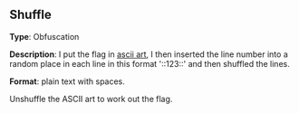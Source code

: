 ## Shuffle

**Type**: Obfuscation

**Description**: I put the flag in [ascii art](ASCII_Art.txt), I then inserted the line number into a random place in each line in this format '::123::' and then shuffled the lines.

**Format**: plain text with spaces.

Unshuffle the ASCII art to work out the flag.
